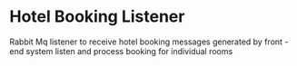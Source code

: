 # Hotel Booking Listener

Rabbit Mq listener to receive hotel booking messages generated by front - end system
listen and process booking for individual rooms
